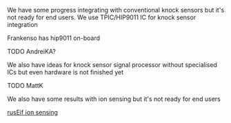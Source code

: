 

We have some progress integrating with conventional knock sensors but it's not ready for end users.
We use TPIC/HIP9011 IC for knock sensor integration

Frankenso has hip9011 on-board 

TODO AndreiKA?


We also have ideas for knock sensor signal processor without specialised ICs but even hardware is not finished yet

TODO MattK



We also have some results with ion sensing but it's not ready for end users

[rusEif ion sensing](https://github.com/rusefi/rusefi_documentation/blob/master/misc/Saab_Trionic_8_Combustion%20Detection%20Module_on_Mazda_Miata_running_rusEfi/Saab_Trionic_8_Combustion%20Detection%20Module_on_Mazda_Miata_running_rusEfi.md)
 